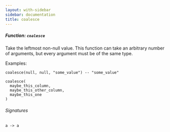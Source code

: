 ```yaml
---
layout: with-sidebar
sidebar: documentation
title: coalesce
---
```


##### Function: `coalesce`
Take the leftmost non-null value.
  This function can take an arbitrary number of arguments, but
  every argument must be of the same type.

  Examples:

    coalesce(null, null, "some_value") -- "some_value"

    coalesce(
      maybe_this_column,
      maybe_this_other_column,
      maybe_this_one
    )

###### Signatures
    a -> a

